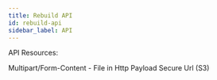 ```yaml
---
title: Rebuild API
id: rebuild-api
sidebar_label: API
---
```


API Resources:

Multipart/Form-Content - File in Http Payload
Secure Url (S3)